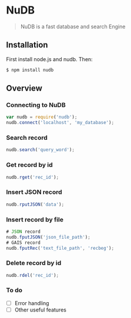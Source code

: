 # NuDB

> NuDB is a fast database and search Engine

## Installation
First install node.js and nudb. Then:

``` sh
$ npm install nudb
```

## Overview

### Connecting to NuDB
``` js
var nudb = require('nudb');
nudb.connect('localhost', 'my_database');
```

### Search record
``` js
nudb.search('query_word');
```

### Get record by id
``` js
nudb.rget('rec_id');
```

### Insert JSON record
``` js
nudb.rputJSON('data');
```

### Insert record by file
``` js
# JSON record
nudb.fputJSON('json_file_path');
# GAIS record
nudb.fputRec('text_file_path', 'recbeg');
```

### Delete record by id
``` js
nudb.rdel('rec_id');
```

### To do
- [ ] Error handling
- [ ] Other useful features
